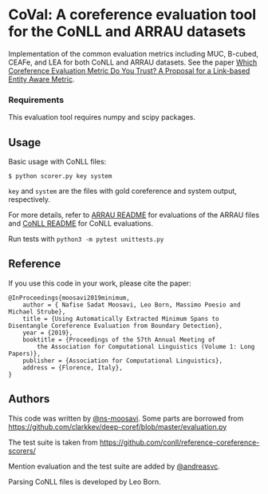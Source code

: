 # CoVal: A coreference evaluation tool for the CoNLL and ARRAU datasets

Implementation of the common evaluation metrics including MUC,
B-cubed, CEAFe, and LEA for both CoNLL and ARRAU datasets.
See the paper [Which Coreference Evaluation Metric Do You Trust? A Proposal for
a Link-based Entity Aware Metric](https://www.aclweb.org/anthology/P16-1060).

### Requirements
This evaluation tool requires numpy and scipy packages.

## Usage
Basic usage with CoNLL files:

	$ python scorer.py key system

`key` and `system` are the files with gold coreference and system output, respectively.

For more details, refer to
[ARRAU README](https://github.com/ns-moosavi/coval/blob/master/arrau/README.md)
for evaluations of the ARRAU files and
[CoNLL README](https://github.com/ns-moosavi/coval/blob/master/conll/README.md)
for CoNLL evaluations.

Run tests with `python3 -m pytest unittests.py`

## Reference
If you use this code in your work, please cite the paper:
```
@InProceedings{moosavi2019minimum,
    author = { Nafise Sadat Moosavi, Leo Born, Massimo Poesio and Michael Strube},
    title = {Using Automatically Extracted Minimum Spans to Disentangle Coreference Evaluation from Boundary Detection},
    year = {2019},
    booktitle = {Proceedings of the 57th Annual Meeting of
		the Association for Computational Linguistics (Volume 1: Long Papers)},
    publisher = {Association for Computational Linguistics},
    address = {Florence, Italy},
}
```

## Authors
This code was written by [@ns-moosavi](https://github.com/ns-moosavi/).
Some parts are borrowed from
https://github.com/clarkkev/deep-coref/blob/master/evaluation.py

The test suite is taken from https://github.com/conll/reference-coreference-scorers/

Mention evaluation and the test suite are added by
[@andreasvc](https://github.com/andreasvc/).

Parsing CoNLL files is developed by Leo Born.
